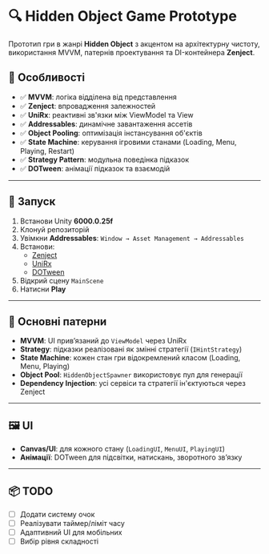 # 🔍 Hidden Object Game Prototype

Прототип гри в жанрі **Hidden Object** з акцентом на архітектурну чистоту, використання MVVM, патернів проектування та DI-контейнера **Zenject**.

## 📌 Особливості

- ✅ **MVVM**: логіка відділена від представлення
- ✅ **Zenject**: впровадження залежностей
- ✅ **UniRx**: реактивні зв'язки між ViewModel та View
- ✅ **Addressables**: динамічне завантаження ассетів
- ✅ **Object Pooling**: оптимізація інстансування об'єктів
- ✅ **State Machine**: керування ігровими станами (Loading, Menu, Playing, Restart)
- ✅ **Strategy Pattern**: модульна поведінка підказок
- ✅ **DOTween**: анімації підказок та взаємодій

---

## 🚀 Запуск

1. Встанови Unity **6000.0.25f**
2. Клонуй репозиторій
3. Увімкни **Addressables**: `Window → Asset Management → Addressables`
4. Встанови:
   - [Zenject](https://github.com/modesttree/Zenject)
   - [UniRx](https://github.com/neuecc/UniRx)
   - [DOTween](http://dotween.demigiant.com/)
5. Відкрий сцену `MainScene`  
6. Натисни **Play**

---

## 🧪 Основні патерни

- **MVVM**: UI прив’язаний до `ViewModel` через UniRx
- **Strategy**: підказки реалізовані як змінні стратегії (`IHintStrategy`)
- **State Machine**: кожен стан гри відокремлений класом (Loading, Menu, Playing)
- **Object Pool**: `HiddenObjectSpawner` використовує пул для генерації
- **Dependency Injection**: усі сервіси та стратегії ін'єктуються через Zenject

---

## 🖼 UI

- **Canvas/UI**: для кожного стану (`LoadingUI`, `MenuUI`, `PlayingUI`)
- **Анімації**: DOTween для підсвітки, натискань, зворотного зв’язку

---

## 📦 TODO

- [ ] Додати систему очок
- [ ] Реалізувати таймер/ліміт часу
- [ ] Адаптивний UI для мобільних
- [ ] Вибір рівня складності
